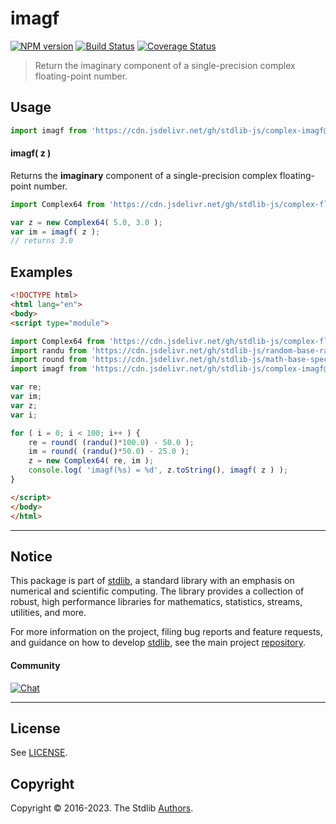 <!--

@license Apache-2.0

Copyright (c) 2021 The Stdlib Authors.

Licensed under the Apache License, Version 2.0 (the "License");
you may not use this file except in compliance with the License.
You may obtain a copy of the License at

   http://www.apache.org/licenses/LICENSE-2.0

Unless required by applicable law or agreed to in writing, software
distributed under the License is distributed on an "AS IS" BASIS,
WITHOUT WARRANTIES OR CONDITIONS OF ANY KIND, either express or implied.
See the License for the specific language governing permissions and
limitations under the License.

-->

# imagf

[![NPM version][npm-image]][npm-url] [![Build Status][test-image]][test-url] [![Coverage Status][coverage-image]][coverage-url] <!-- [![dependencies][dependencies-image]][dependencies-url] -->

> Return the imaginary component of a single-precision complex floating-point number.

<!-- Section to include introductory text. Make sure to keep an empty line after the intro `section` element and another before the `/section` close. -->

<section class="intro">

</section>

<!-- /.intro -->

<!-- Package usage documentation. -->



<section class="usage">

## Usage

```javascript
import imagf from 'https://cdn.jsdelivr.net/gh/stdlib-js/complex-imagf@esm/index.mjs';
```

#### imagf( z )

Returns the **imaginary** component of a single-precision complex floating-point number.

```javascript
import Complex64 from 'https://cdn.jsdelivr.net/gh/stdlib-js/complex-float32@esm/index.mjs';

var z = new Complex64( 5.0, 3.0 );
var im = imagf( z );
// returns 3.0
```

</section>

<!-- /.usage -->

<!-- Package usage notes. Make sure to keep an empty line after the `section` element and another before the `/section` close. -->

<section class="notes">

</section>

<!-- /.notes -->

<!-- Package usage examples. -->

<section class="examples">

## Examples

<!-- eslint no-undef: "error" -->

```html
<!DOCTYPE html>
<html lang="en">
<body>
<script type="module">

import Complex64 from 'https://cdn.jsdelivr.net/gh/stdlib-js/complex-float32@esm/index.mjs';
import randu from 'https://cdn.jsdelivr.net/gh/stdlib-js/random-base-randu@esm/index.mjs';
import round from 'https://cdn.jsdelivr.net/gh/stdlib-js/math-base-special-round@esm/index.mjs';
import imagf from 'https://cdn.jsdelivr.net/gh/stdlib-js/complex-imagf@esm/index.mjs';

var re;
var im;
var z;
var i;

for ( i = 0; i < 100; i++ ) {
    re = round( (randu()*100.0) - 50.0 );
    im = round( (randu()*50.0) - 25.0 );
    z = new Complex64( re, im );
    console.log( 'imagf(%s) = %d', z.toString(), imagf( z ) );
}

</script>
</body>
</html>
```

</section>

<!-- /.examples -->

<!-- C interface documentation. -->



<!-- Section to include cited references. If references are included, add a horizontal rule *before* the section. Make sure to keep an empty line after the `section` element and another before the `/section` close. -->

<section class="references">

</section>

<!-- /.references -->

<!-- Section for related `stdlib` packages. Do not manually edit this section, as it is automatically populated. -->

<section class="related">

</section>

<!-- /.related -->

<!-- Section for all links. Make sure to keep an empty line after the `section` element and another before the `/section` close. -->


<section class="main-repo" >

* * *

## Notice

This package is part of [stdlib][stdlib], a standard library with an emphasis on numerical and scientific computing. The library provides a collection of robust, high performance libraries for mathematics, statistics, streams, utilities, and more.

For more information on the project, filing bug reports and feature requests, and guidance on how to develop [stdlib][stdlib], see the main project [repository][stdlib].

#### Community

[![Chat][chat-image]][chat-url]

---

## License

See [LICENSE][stdlib-license].


## Copyright

Copyright &copy; 2016-2023. The Stdlib [Authors][stdlib-authors].

</section>

<!-- /.stdlib -->

<!-- Section for all links. Make sure to keep an empty line after the `section` element and another before the `/section` close. -->

<section class="links">

[npm-image]: http://img.shields.io/npm/v/@stdlib/complex-imagf.svg
[npm-url]: https://npmjs.org/package/@stdlib/complex-imagf

[test-image]: https://github.com/stdlib-js/complex-imagf/actions/workflows/test.yml/badge.svg?branch=main
[test-url]: https://github.com/stdlib-js/complex-imagf/actions/workflows/test.yml?query=branch:main

[coverage-image]: https://img.shields.io/codecov/c/github/stdlib-js/complex-imagf/main.svg
[coverage-url]: https://codecov.io/github/stdlib-js/complex-imagf?branch=main

<!--

[dependencies-image]: https://img.shields.io/david/stdlib-js/complex-imagf.svg
[dependencies-url]: https://david-dm.org/stdlib-js/complex-imagf/main

-->

[chat-image]: https://img.shields.io/gitter/room/stdlib-js/stdlib.svg
[chat-url]: https://app.gitter.im/#/room/#stdlib-js_stdlib:gitter.im

[stdlib]: https://github.com/stdlib-js/stdlib

[stdlib-authors]: https://github.com/stdlib-js/stdlib/graphs/contributors

[umd]: https://github.com/umdjs/umd
[es-module]: https://developer.mozilla.org/en-US/docs/Web/JavaScript/Guide/Modules

[deno-url]: https://github.com/stdlib-js/complex-imagf/tree/deno
[umd-url]: https://github.com/stdlib-js/complex-imagf/tree/umd
[esm-url]: https://github.com/stdlib-js/complex-imagf/tree/esm
[branches-url]: https://github.com/stdlib-js/complex-imagf/blob/main/branches.md

[stdlib-license]: https://raw.githubusercontent.com/stdlib-js/complex-imagf/main/LICENSE

</section>

<!-- /.links -->
